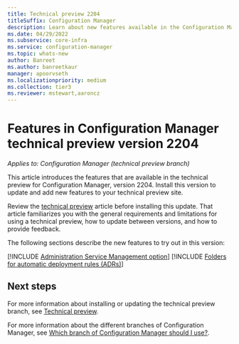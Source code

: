 ```yaml
---
title: Technical preview 2204
titleSuffix: Configuration Manager
description: Learn about new features available in the Configuration Manager technical preview branch version 2204.
ms.date: 04/29/2022
ms.subservice: core-infra
ms.service: configuration-manager
ms.topic: whats-new
author: Banreet
ms.author: banreetkaur
manager: apoorvseth
ms.localizationpriority: medium
ms.collection: tier3
ms.reviewer: mstewart,aaroncz 
---
```


# Features in Configuration Manager technical preview version 2204

*Applies to: Configuration Manager (technical preview branch)*

This article introduces the features that are available in the technical preview for Configuration Manager, version 2204. Install this version to update and add new features to your technical preview site.<!-- baseline only statement: When you install a new technical preview site, this release is also available as a baseline version. --> 

Review the [technical preview](../technical-preview.md) article before installing this update. That article familiarizes you with the general requirements and limitations for using a technical preview, how to update between versions, and how to provide feedback.

The following sections describe the new features to try out in this version:

<!-- [!INCLUDE [Example feature name](includes/2204/1234567.md)] -->

[!INCLUDE [Administration Service Management option](includes/2204/12952905.md)]
[!INCLUDE [Folders for automatic deployment rules (ADRs)](includes/2204/13507410.md)]

<!-- ## General known issues  -->
 
<!--  [!INCLUDE [11018755](includes/2112/known-issue-11018755.md)] -->
## Next steps

For more information about installing or updating the technical preview branch, see [Technical preview](../technical-preview.md).

For more information about the different branches of Configuration Manager, see [Which branch of Configuration Manager should I use?](../../understand/which-branch-should-i-use.md).

